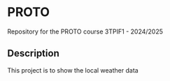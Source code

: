 # PROTO
Repository for the PROTO course 3TPIF1 - 2024/2025
## Description
This project is to show the local weather data
